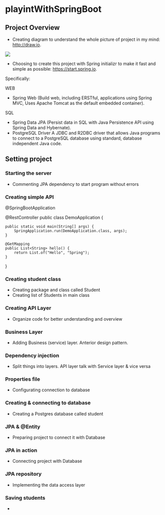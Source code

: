 # playintWithSpringBoot

## Project Overview

- Creating diagram to understand the whole picture of project in my mind: http://draw.io.

<img src="https://user-images.githubusercontent.com/70283310/149668911-ecf5eeef-c3a8-4805-b61e-53ec906a1d1e.png">

- Choosing to create this project with Spring initializr to make it fast and simple as possible: https://start.spring.io.

Specifically:

WEB
- Spring Web (Build web, including ERSTful, applications using Spring MVC, Uses Apache Tomcat as the default embedded container).

SQL
- Spring Data JPA (Persist data in SQL with Java Persistence API using Spring Data and Hybernate).
- PostgreSQL Driver
A JDBC and R2DBC driver that allows Java programs to connect to a PostgreSQL database using standard, database independent Java code.

## Setting project

### Starting the server

- Commenting JPA dependency to start program without errors
<!--		<dependency>-->
<!--			<groupId>org.springframework.boot</groupId>-->
<!--			<artifactId>spring-boot-starter-data-jpa</artifactId>-->
<!--		</dependency>-->

### Creating simple API

@SpringBootApplication

@RestController
public class DemoApplication {

	public static void main(String[] args) {
		SpringApplication.run(DemoApplication.class, args);
	}

	@GetMapping
	public List<String> hello() {
		return List.of("Hello", "Spring");
	}
}

### Creating student class

- Creating package and class called Student
- Creating list of Students in main class

### Creating API Layer

- Organize code for better understanding and overview

### Business Layer

- Adding Business (service) layer. Anterior design pattern.

### Dependency injection

- Split things into layers. API layer talk with Service layer & vice versa

### Properties file

- Configurating connection to database

### Creating & connecting to database

- Creating a Postgres database called student

### JPA & @Entity

- Preparing project to connect it with Database

### JPA in action

- Connecting project with Database

### JPA repository

- Implementing the data access layer

### Saving students

- 

